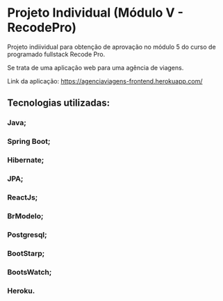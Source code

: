 # Projeto Individual (Módulo V - RecodePro)

 Projeto indiividual para obtenção de aprovação no módulo 5 do curso de programado fullstack Recode Pro. 
 
 Se trata de uma aplicação web para uma agência de viagens.

 Link da aplicação: https://agenciaviagens-frontend.herokuapp.com/
 
 ## Tecnologias utilizadas:
 
 ### Java;
 ### Spring Boot;
 ### Hibernate;
 ### JPA;
 ### ReactJs;
 ### BrModelo;
 ### Postgresql;
 ### BootStarp;
 ### BootsWatch;
 ### Heroku.



  
